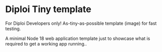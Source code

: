 # Diploi Tiny template

For Diploi Developers only! As-tiny-as-possible template (image) for fast testing. 

A minimal Node 18 web application template just to showcase what is required to get a working app running..

